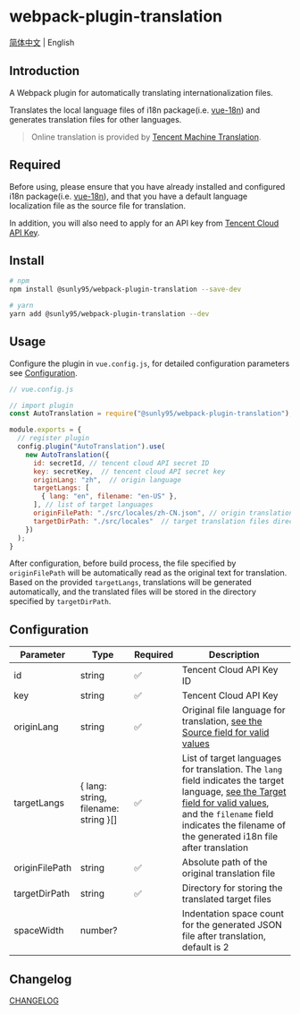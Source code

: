 # webpack-plugin-translation

[简体中文](./README.md) | English

## Introduction

A Webpack plugin for automatically translating internationalization files.

Translates the local language files of i18n package(i.e. [vue-18n](https://kazupon.github.io/vue-i18n/)) and generates translation files for other languages.

> Online translation is provided by [Tencent Machine Translation](https://cloud.tencent.com/document/api/551/15619).

## Required

Before using, please ensure that you have already installed and configured i18n package(i.e. [vue-18n](https://kazupon.github.io/vue-i18n/)), and that you have a default language localization file as the source file for translation.

In addition, you will also need to apply for an API key from [Tencent Cloud API Key](https://console.cloud.tencent.com/capi).

## Install

```bash
# npm
npm install @sunly95/webpack-plugin-translation --save-dev

# yarn
yarn add @sunly95/webpack-plugin-translation --dev
```

## Usage

Configure the plugin in `vue.config.js`, for detailed configuration parameters see [Configuration](#Configuration).

```js
// vue.config.js

// import plugin
const AutoTranslation = require("@sunly95/webpack-plugin-translation");

module.exports = {
  // register plugin
  config.plugin("AutoTranslation").use(
    new AutoTranslation({
      id: secretId, // tencent cloud API secret ID
      key: secretKey,  // tencent cloud API secret key
      originLang: "zh",  // origin language
      targetLangs: [
        { lang: "en", filename: "en-US" },
      ], // list of target languages
      originFilePath: "./src/locales/zh-CN.json", // origin translation file
      targetDirPath: "./src/locales"  // target translation files directory
    })
  );
}
```

After configuration, before build process, the file specified by `originFilePath` will be automatically read as the original text for translation. Based on the provided `targetLangs`, translations will be generated automatically, and the translated files will be stored in the directory specified by `targetDirPath`.

## Configuration

| Parameter      | Type                                 | Required | Description                                                                                                                                                                                                                                                                       |
| -------------- | ------------------------------------ | -------- | --------------------------------------------------------------------------------------------------------------------------------------------------------------------------------------------------------------------------------------------------------------------------------- |
| id             | string                               | ✅        | Tencent Cloud API Key ID                                                                                                                                                                                                                                                          |
| key            | string                               | ✅        | Tencent Cloud API Key                                                                                                                                                                                                                                                             |
| originLang     | string                               | ✅        | Original file language for translation, [see the Source field for valid values](https://cloud.tencent.com/document/api/551/15619)                                                                                                                                                 |
| targetLangs    | { lang: string, filename: string }[] | ✅        | List of target languages for translation. The `lang` field indicates the target language, [see the Target field for valid values](https://cloud.tencent.com/document/api/551/15619), and the `filename` field indicates the filename of the generated i18n file after translation |
| originFilePath | string                               | ✅        | Absolute path of the original translation file                                                                                                                                                                                                                                    |
| targetDirPath  | string                               | ✅        | Directory for storing the translated target files                                                                                                                                                                                                                                 |
| spaceWidth     | number?                              |          | Indentation space count for the generated JSON file after translation, default is 2                                                                                                                                                                                               |

## Changelog

[CHANGELOG](./CHANGELOG.md)
